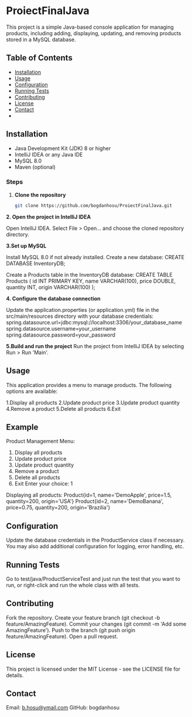 # ProiectFinalJava
This project is a simple Java-based console application for managing products, including adding, displaying, updating, and removing products stored in a MySQL database.

## Table of Contents

- [Installation](#installation)
- [Usage](#usage)
- [Configuration](#configuration)
- [Running Tests](#running-tests)
- [Contributing](#contributing)
- [License](#license)
- [Contact](#contact)
- 
## Installation

- Java Development Kit (JDK) 8 or higher
- IntelliJ IDEA or any Java IDE
- MySQL 8.0
- Maven (optional)

### Steps

1. **Clone the repository**
   ```bash
   git clone https://github.com/bogdanhosu/ProiectFinalJava.git

   
**2. Open the project in IntelliJ IDEA**

Open IntelliJ IDEA.
Select File > Open... and choose the cloned repository directory.

**3.Set up MySQL**

Install MySQL 8.0 if not already installed.
Create a new database:
CREATE DATABASE InventoryDB;

Create a Products table in the InventoryDB database:
CREATE TABLE Products (
    id INT PRIMARY KEY,
    name VARCHAR(100),
    price DOUBLE,
    quantity INT,
    origin VARCHAR(100)
);


**4. Configure the database connection**

Update the application.properties (or application.yml) file in the src/main/resources directory with your database credentials:
spring.datasource.url=jdbc:mysql://localhost:3306/your_database_name
spring.datasource.username=your_username
spring.datasource.password=your_password

**5.Build and run the project**
Run the project from IntelliJ IDEA by selecting Run > Run 'Main'.


## Usage
This application provides a menu to manage products. The following options are available:

1.Display all products
2.Update product price
3.Update product quantity
4.Remove a product
5.Delete all products
6.Exit

## Example
Product Management Menu:
1. Display all products
2. Update product price
3. Update product quantity
4. Remove a product
5. Delete all products
6. Exit
Enter your choice: 1

Displaying all products:
Product{id=1, name='DemoApple', price=1.5, quantity=200, origin='USA'}
Product{id=2, name='DemoBanana', price=0.75, quantity=200, origin='Brazilia'}

## Configuration
Update the database credentials in the ProductService class if necessary. You may also add additional configuration for logging, error handling, etc.

## Running Tests
Go to test/java/ProductServiceTest and just run the test that you want to run, or right-click and run the whole class with all tests.

## Contributing

Fork the repository.
Create your feature branch (git checkout -b feature/AmazingFeature).
Commit your changes (git commit -m 'Add some AmazingFeature').
Push to the branch (git push origin feature/AmazingFeature).
Open a pull request.

## License
This project is licensed under the MIT License - see the LICENSE file for details.


## Contact
Email: b.hosu@ymail.com
GitHub: bogdanhosu
